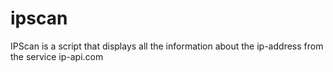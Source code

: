 # ipscan
IPScan is a script that displays all the information about the ip-address from the service ip-api.com
